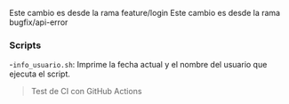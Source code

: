 Este cambio es desde la rama feature/login
Este cambio es desde la rama bugfix/api-error

### Scripts
-`info_usuario.sh`: Imprime la fecha actual y el nombre del usuario que ejecuta el script.
> Test de CI con GitHub Actions

